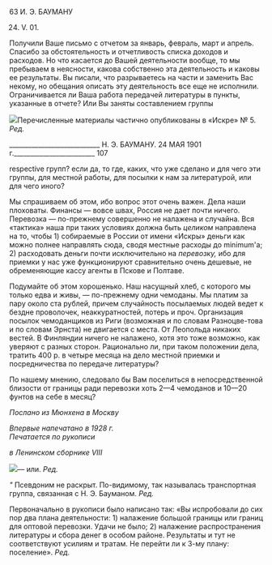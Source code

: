 63 И. Э. БАУМАНУ

24. V. 01.

Получили Ваше письмо с отчетом за январь, февраль, март и апрель. Спасибо за об­стоятельность и отчетливость списка доходов и расходов. Но что касается до Вашей деятельности вообще, то мы пребываем в неясности, какова собственно эта деятель­ность и каковы ее результаты. Вы писали, что разрываетесь на части и заменить Вас некому, но обещания описать эту деятельность все еще не исполнили. Ограничивается ли Ваша работа передачей литературы в пункты, указанные в отчете? Или Вы заняты составлением группы

![](file:///C:/Users/bot32/AppData/Local/Temp/msohtmlclip1/01/clip_image001.png)Перечисленные материалы частично опубликованы в «Искре» № 5. _Ред._

  

____________________________ Η. Э. БАУМАНУ. 24 МАЯ 1901 г._________________________ 107

respective групп? если да, то где, каких, что уже сделано и для чего эти группы, для ме­стной работы, для посылки к нам за литературой, или для чего иного?

Мы спрашиваем об этом, ибо вопрос этот очень важен. Дела наши плоховаты. Фи­нансы — вовсе швах, Россия не дает почти ничего. Перевозка — по-прежнему совер­шенно не налажена и случайна. Вся «тактика» наша при таких условиях должна быть _целиком_ направлена на то, чтобы 1) собираемые в России от имени «Искры» деньги как можно полнее направлять сюда, сводя местные расходы до minimum'a; 2) расходовать деньги почти исключительно на _перевозку,_ ибо для приемки у нас уже функционируют сравнительно очень дешевые, не обременяющие кассу агенты в Пскове и Полтаве.

Подумайте об этом хорошенько. Наш насущный хлеб, с которого мы только едва и живы, — по-прежнему одни чемоданы. Мы платим за пару около ста рублей, причем случайность посылаемых людей ведет к бездне проволочек, неаккуратностей, потерь и проч. Организация посылок чемоданщиков из Риги (возможная и по словам Разноцве-това и по словам Эрнста) не двигается с места. От Леопольда никаких вестей. В Фин­ляндии ничего не налажено, хотя это тоже возможно, как уверяют с разных сторон. Ра­ционально ли, при таком положении дела, тратить 400 р. в четыре месяца на дело мест­ной приемки и посредничества по передаче литературы?

По нашему мнению, следовало бы Вам поселиться в непосредственной близости от границы ради перевозки хоть 2—4 чемоданов и 10—20 фунтов на себе в месяц?

_Послано из Мюнхена в Москву_

_Впервые напечатано в 1928 г.                                                             Печатается по рукописи_

_в Ленинском сборнике_ _VIII_

![](file:///C:/Users/bot32/AppData/Local/Temp/msohtmlclip1/01/clip_image001.png)— или. _Ред._

_"_ Псевдоним не раскрыт. По-видимому, так называлась транспортная группа, связанная с Н. Э. Бау­маном. _Ред._

Первоначально в рукописи было написано так: «Вы испробовали до сих пор два плана деятельно­сти: 1) налажение большой границы или границ для оптовой перевозки. Удачи не было; 2) налажение распространения литературы и сбора денег в особом районе. Результаты и тут не соответствуют усилиям и тратам. Не перейти ли к 3-му плану: поселение». _Ред._